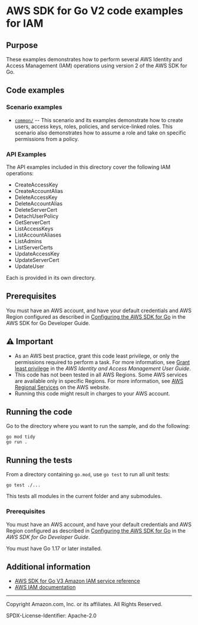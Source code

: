 # AWS SDK for Go V2 code examples for IAM

## Purpose

These examples demonstrates how to perform several AWS Identity and Access Management (IAM) operations using version 2 of the AWS SDK for Go.

## Code examples

### Scenario examples
* [`common/`](common/) -- This scenario and its examples demonstrate how to create users, access keys, roles, policies, and service-linked roles. This scenario also demonstrates how to assume a role and take on specific permissions from a policy.

### API Examples

The API examples included in this directory cover the following IAM operations:

- CreateAccessKey
- CreateAccountAlias
- DeleteAccessKey
- DeleteAccountAlias
- DeleteServerCert
- DetachUserPolicy
- GetServerCert
- ListAccessKeys
- ListAccountAliases
- ListAdmins
- ListServerCerts
- UpdateAccessKey
- UpdateServerCert
- UpdateUser

Each is provided in its own directory. 

## Prerequisites

You must have an AWS account, and have your default credentials and AWS Region
configured as described in
[Configuring the AWS SDK for Go](https://docs.aws.amazon.com/sdk-for-go/v1/developer-guide/configuring-sdk.html)
in the AWS SDK for Go Developer Guide.



## ⚠ Important

- As an AWS best practice, grant this code least privilege, or only the 
  permissions required to perform a task. For more information, see 
  [Grant least privilege](https://docs.aws.amazon.com/IAM/latest/UserGuide/best-practices.html#grant-least-privilege) 
  in the *AWS Identity and Access Management 
  User Guide*.
- This code has not been tested in all AWS Regions. Some AWS services are 
  available only in specific Regions. For more information, see [AWS Regional Services](https://aws.amazon.com/about-aws/global-infrastructure/regional-product-services/) on the AWS website.
- Running this code might result in charges to your AWS account.


## Running the code

Go to the directory where you want to run the sample, and do the following:

```
go mod tidy
go run .
```

## Running the tests

From a directory containing `go.mod`, use `go test` to run all unit tests:

```
go test ./...
```

This tests all modules in the current folder and any submodules.

### Prerequisites

You must have an AWS account, and have your default credentials and AWS Region
configured as described in
[Configuring the AWS SDK for Go](https://docs.aws.amazon.com/sdk-for-go/v1/developer-guide/configuring-sdk.html)
in the *AWS SDK for Go Developer Guide*.

You must have Go 1.17 or later installed.

## Additional information

- [AWS SDK for Go V3 Amazon IAM service reference](https://pkg.go.dev/github.com/aws/aws-sdk-go-v2/service/s3)
- [AWS IAM documentation](https://docs.aws.amazon.com/iam)

---


Copyright Amazon.com, Inc. or its affiliates. All Rights Reserved.

SPDX-License-Identifier: Apache-2.0
